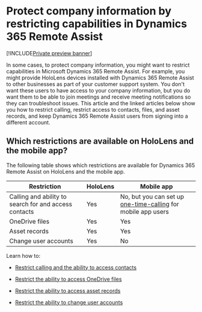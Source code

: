 

# Protect company information by restricting capabilities in Dynamics 365 Remote Assist

[!INCLUDE[Private preview banner](includes/private-preview.md)]

In some cases, to protect company information, you might want to restrict capabilities in Microsoft Dynamics 365 Remote Assist. For example, you might provide HoloLens devices installed with Dynamics 365 Remote Assist to other businesses as part of your customer support system. You don't want these users to have access to your company information, but you do want them to be able to join meetings and receive meeting notifications so they can troubleshoot issues. This article and the linked articles below show you how to restrict calling, restrict access to contacts, files, and asset records, and keep Dynamics 365 Remote Assist users from signing into a different account.

## Which restrictions are available on HoloLens and the mobile app?

The following table shows which restrictions are available for Dynamics 365 Remote Assist on HoloLens and the mobile app. 

|Restriction|HoloLens|Mobile app|
|-----------------------------------------------|-----------|----------|
|Calling and ability to search for and access contacts|Yes|No, but you can set up [one-time-calling](one-time-call.md) for mobile app users|
|OneDrive files|Yes|Yes|
|Asset records|Yes|Yes|
|Change user accounts|Yes|No|

Learn how to:

- [Restrict calling and the ability to access contacts](restricted-mode-calling.md)

- [Restrict the ability to access OneDrive files](restricted-mode-files.md)

- [Restrict the ability to access asset records](restricted-mode-assets.md)

- [Restrict the ability to change user accounts](restricted-mode-signout.md)
